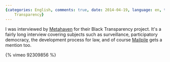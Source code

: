 ```yaml
---
{categories: English, comments: true, date: 2014-04-19, language: en, title: Black
    Transparency}
---
```

I was interviewed by [Metahaven][1] for their Black Transparency project. It's a fairly long interview
covering subjects such as surveillance, participatory democracy, the development process for law, and
of course [Mailpile][2] gets a mention too.

{% vimeo 92309856 %}


 [1]: http://www.metahaven.net/Site/Metahaven.html
 [2]: https://www.mailpile.is

